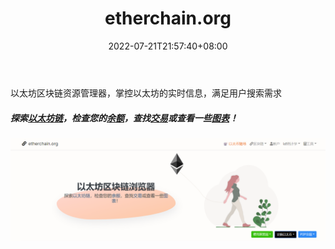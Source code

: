 ﻿---
weight: 
title: "etherchain.org"
description: "以太坊区块链资源管理器，掌控以太坊的实时信息，满足用户搜索需求"
date: 2022-07-21T21:57:40+08:00
lastmod: 2022-07-21T16:45:40+08:00
draft: false
authors: ["MineW"]
featuredImage: "etherchain-org.png"
link: "https://www.etherchain.org/"
tags: ["区块链浏览器","etherchain.org"]
categories: ["navigation"]
navigation: ["区块链浏览器"]
lightgallery: true
toc: true
pinned: false
recommend: false
recommend1: false
---
以太坊区块链资源管理器，掌控以太坊的实时信息，满足用户搜索需求

##### 探索[以太坊链](https://etherchain.org/blocks)，检查您的[余额](https://etherchain.org/accounts)，查找[交易](https://etherchain.org/txs)或查看一些[图表](https://etherchain.org/charts)！

![image-20220721140530552](image-20220721140530552.png)
